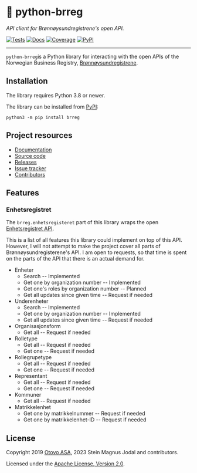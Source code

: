 # &#x1F4C7; python-brreg

_API client for Brønnøysundregistrene's open API._

[![Tests](https://img.shields.io/github/actions/workflow/status/jodal/python-brreg/tests.yml?branch=main)](https://github.com/jodal/python-brreg/actions/workflows/tests.yml)
[![Docs](https://img.shields.io/readthedocs/brreg)](https://brreg.readthedocs.io/en/latest/)
[![Coverage](https://img.shields.io/codecov/c/gh/jodal/python-brreg)](https://codecov.io/gh/jodal/python-brreg)
[![PyPI](https://img.shields.io/pypi/v/brreg)](https://pypi.org/project/brreg/)

---

`python-brreg`is a Python library for interacting with the open APIs of the
Norwegian Business Registry, [Brønnøysundregistrene](https://www.brreg.no/).

## Installation

The library requires Python 3.8 or newer.

The library can be installed from [PyPI](https://pypi.org/project/brreg/):

```
python3 -m pip install brreg
```

## Project resources

- [Documentation](https://brreg.readthedocs.io/)
- [Source code](https://github.com/jodal/python-brreg)
- [Releases](https://github.com/jodal/python-brreg/releases)
- [Issue tracker](https://github.com/jodal/python-brreg/issues)
- [Contributors](https://github.com/jodal/python-brreg/graphs/contributors)

## Features

### Enhetsregistret

The `brreg.enhetsregisteret` part of this library wraps the open
[Enhetsregistret API](https://data.brreg.no/enhetsregisteret/api/docs/index.html).

This is a list of all features this library could implement on top of this API.
However, I will not attempt to make the project cover all parts of
Brønnøysundregisterene's API. I am open to requests, so that time is spent on
the parts of the API that there is an actual demand for.

- Enheter
  - Search -- Implemented
  - Get one by organization number -- Implemented
  - Get one's roles by organization number -- Planned
  - Get all updates since given time -- Request if needed
- Underenheter
  - Search -- Implemented
  - Get one by organization number -- Implemented
  - Get all updates since given time -- Request if needed
- Organisasjonsform
  - Get all -- Request if needed
- Rolletype
  - Get all -- Request if needed
  - Get one -- Request if needed
- Rollegrupetype
  - Get all -- Request if needed
  - Get one -- Request if needed
- Representant
  - Get all -- Request if needed
  - Get one -- Request if needed
- Kommuner
  - Get all -- Request if needed
- Matrikkelenhet
  - Get one by matrikkelnummer -- Request if needed
  - Get one by matrikkelenhet-ID -- Request if needed

## License

Copyright
2019 [Otovo ASA](https://www.otovo.com/),
2023 Stein Magnus Jodal and contributors.

Licensed under the
[Apache License, Version 2.0](https://www.apache.org/licenses/LICENSE-2.0).
